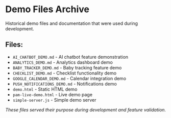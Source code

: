 # Demo Files Archive

Historical demo files and documentation that were used during development.

## Files:
- `AI_CHATBOT_DEMO.md` - AI chatbot feature demonstration
- `ANALYTICS_DEMO.md` - Analytics dashboard demo
- `BABY_TRACKER_DEMO.md` - Baby tracking feature demo  
- `CHECKLIST_DEMO.md` - Checklist functionality demo
- `GOOGLE_CALENDAR_DEMO.md` - Calendar integration demo
- `PUSH_NOTIFICATIONS_DEMO.md` - Notifications demo
- `demo.html` - Static HTML demo
- `pam-live-demo.html` - Live demo page
- `simple-server.js` - Simple demo server

*These files served their purpose during development and feature validation.*